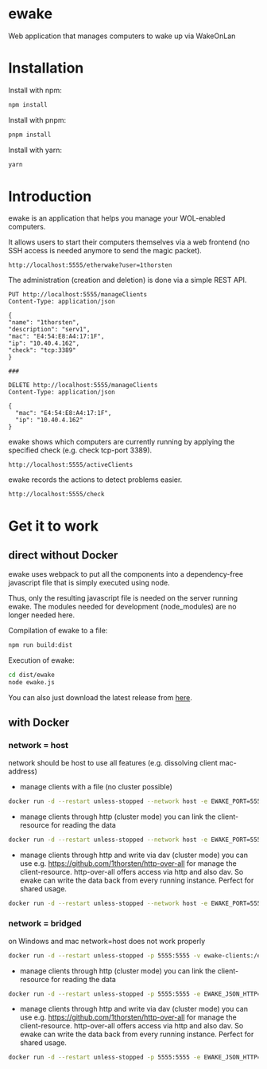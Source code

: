 # ewake
Web application that manages computers to wake up via WakeOnLan

# Installation
Install with npm:

```bash
npm install
```

Install with pnpm:

```bash
pnpm install
```

Install with yarn:

```bash
yarn
```

# Introduction
ewake is an application that helps you manage your WOL-enabled computers. 

It allows users to start their computers themselves via a web frontend (no SSH access is needed anymore to send the magic packet).
```http request
http://localhost:5555/etherwake?user=1thorsten
```
The administration (creation and deletion) is done via a simple REST API.
```http request
PUT http://localhost:5555/manageClients
Content-Type: application/json

{
"name": "1thorsten",
"description": "serv1",
"mac": "E4:54:E8:A4:17:1F",
"ip": "10.40.4.162",
"check": "tcp:3389"
}

###

DELETE http://localhost:5555/manageClients
Content-Type: application/json

{
  "mac": "E4:54:E8:A4:17:1F",
  "ip": "10.40.4.162"
}
```

ewake shows which computers are currently running by applying the specified check (e.g. check tcp-port 3389).
```http request
http://localhost:5555/activeClients
```
ewake records the actions to detect problems easier.
```http request
http://localhost:5555/check
```

# Get it to work
## direct without Docker
ewake uses webpack to put all the components into a dependency-free javascript file that is simply executed using node.

Thus, only the resulting javascript file is needed on the server running ewake. The modules needed for development (node_modules) are no longer needed here.

Compilation of ewake to a file:
```bash
npm run build:dist
```

Execution of ewake:
```bash
cd dist/ewake
node ewake.js
```

You can also just download the latest release from [here](https://github.com/1thorsten/ewake/releases).

## with Docker
### network = host
network should be host to use all features (e.g. dissolving client mac-address)

- manage clients with a file (no cluster possible)
```bash
docker run -d --restart unless-stopped --network host -e EWAKE_PORT=5555 -v ewake-clients:/ewake-clients --name ewake 1thorsten/ewake:latest
```
- manage clients through http (cluster mode)
you can link the client-resource for reading the data
```bash
docker run -d --restart unless-stopped --network host -e EWAKE_PORT=5555 -e EWAKE_JSON_HTTP=https://raw.githubusercontent.com/1thorsten/ewake/main/src/resources/client.json --name ewake 1thorsten/ewake:latest
```
- manage clients through http and write via dav (cluster mode)
you can use e.g. https://github.com/1thorsten/http-over-all for manage the client-resource. http-over-all offers access via http and also dav. So ewake can write the data back from every running instance. Perfect for shared usage.
```bash
docker run -d --restart unless-stopped --network host -e EWAKE_PORT=5555 -e EWAKE_JSON_HTTP=http://http-over-all:8338/mysamba/clients.json -e EWAKE_JSON_HTTP_WRITE=http://http-over-all:8338/dav/mysamba/clients.json --name ewake 1thorsten/ewake:latest
```
### network = bridged
on Windows and mac network=host does not work properly
```bash
docker run -d --restart unless-stopped -p 5555:5555 -v ewake-clients:/ewake-clients --name ewake 1thorsten/ewake:latest
```
- manage clients through http (cluster mode)
  you can link the client-resource for reading the data
```bash
docker run -d --restart unless-stopped -p 5555:5555 -e EWAKE_JSON_HTTP=https://raw.githubusercontent.com/1thorsten/ewake/main/src/resources/client.json --name ewake 1thorsten/ewake:latest
```
- manage clients through http and write via dav (cluster mode)
  you can use e.g. https://github.com/1thorsten/http-over-all for manage the client-resource. http-over-all offers access via http and also dav. So ewake can write the data back from every running instance. Perfect for shared usage.
```bash
docker run -d --restart unless-stopped -p 5555:5555 -e EWAKE_JSON_HTTP=http://http-over-all:8338/mysamba/clients.json -e EWAKE_JSON_HTTP_WRITE=http://http-over-all:8338/dav/mysamba/clients.json --name ewake 1thorsten/ewake:latest
```
